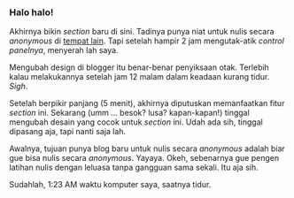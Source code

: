 ### Halo halo!

Akhirnya bikin _section_ baru di sini. Tadinya punya niat untuk nulis secara _anonymous_ di [tempat lain](http://blogger.com). Tapi setelah hampir 2 jam mengutak-atik _control panelnya_, menyerah lah saya.

Mengubah design di blogger itu benar-benar penyiksaan otak. Terlebih kalau melakukannya setelah jam 12 malam dalam keadaan kurang tidur. _Sigh_.

Setelah berpikir panjang (5 menit), akhirnya diputuskan memanfaatkan fitur _section_ ini. Sekarang (umm ... besok? lusa? kapan-kapan!) tinggal mengubah desain yang cocok untuk _section_ ini. Udah ada sih, tinggal dipasang aja, tapi nanti saja lah.

Awalnya, tujuan punya blog baru untuk nulis secara _anonymous_ adalah biar gue bisa nulis secara _anonymous_. Yayaya. Okeh, sebenarnya gue pengen latihan nulis dengan leluasa tanpa gangguan sama sekali. Itu aja sih.

Sudahlah, 1:23 AM waktu komputer saya, saatnya tidur.

<!-- METADATA: {"time": "2007-09-15 13:23:37", "title": "Halo halo!"} -->
